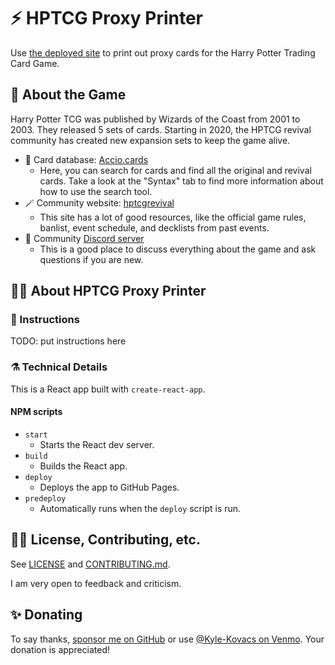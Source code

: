 # ⚡ HPTCG Proxy Printer

Use [the deployed site](TODO) to print out proxy cards for the Harry Potter
Trading Card Game.

## 🧙 About the Game

Harry Potter TCG was published by Wizards of the Coast from 2001 to 2003. They
released 5 sets of cards. Starting in 2020, the HPTCG revival community has
created new expansion sets to keep the game alive.

-   🎴 Card database: [Accio.cards](https://accio.cards/)
    -   Here, you can search for cards and find all the original and revival
        cards. Take a look at the "Syntax" tab to find more information about
        how to use the search tool.
-   🪄 Community website:
    [hptcgrevival](https://hptcgrevival.github.io/hptcgrevival/)
    -   This site has a lot of good resources, like the official game rules,
        banlist, event schedule, and decklists from past events.
-   🏰 Community [Discord server](https://discord.com/invite/EKJSXBC)
    -   This is a good place to discuss everything about the game and ask
        questions if you are new.

## 🐦‍🔥 About HPTCG Proxy Printer

### 🧹 Instructions

TODO: put instructions here

### ⚗️ Technical Details

This is a React app built with `create-react-app`.

#### NPM scripts

-   `start`
    -   Starts the React dev server.
-   `build`
    -   Builds the React app.
-   `deploy`
    -   Deploys the app to GitHub Pages.
-   `predeploy`
    -   Automatically runs when the `deploy` script is run.

## 🧑‍🏫 License, Contributing, etc.

See [LICENSE](./LICENSE) and [CONTRIBUTING.md](./CONTRIBUTING.md).

I am very open to feedback and criticism.

## ✨ Donating

To say thanks, [sponsor me on GitHub](https://github.com/sponsors/nullromo) or
use [@Kyle-Kovacs on Venmo](https://venmo.com/u/Kyle-Kovacs). Your donation is
appreciated!
